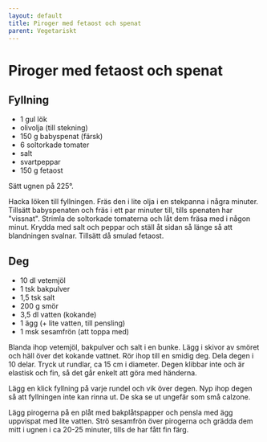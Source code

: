 ```yaml
---
layout: default
title: Piroger med fetaost och spenat
parent: Vegetariskt
---
```

# Piroger med fetaost och spenat

## Fyllning

- 1 gul lök
- olivolja (till stekning)
- 150 g babyspenat (färsk)
- 6 soltorkade tomater
- salt
- svartpeppar
- 150 g fetaost

Sätt ugnen på 225°.

Hacka löken till fyllningen. Fräs den i lite olja i en stekpanna i några minuter. Tillsätt babyspenaten och fräs i ett
par minuter till, tills spenaten har "vissnat". Strimla de soltorkade tomaterna och låt dem fräsa med i någon minut.
Krydda med salt och peppar och ställ åt sidan så länge så att blandningen svalnar. Tillsätt då smulad fetaost.

## Deg

- 10 dl vetemjöl
- 1 tsk bakpulver
- 1,5 tsk salt
- 200 g smör
- 3,5 dl vatten (kokande)
- 1 ägg (+ lite vatten, till pensling)
- 1 msk sesamfrön (att toppa med)

Blanda ihop vetemjöl, bakpulver och salt i en bunke. Lägg i skivor av smöret och häll över det kokande vattnet. Rör ihop
till en smidig deg. Dela degen i 10 delar. Tryck ut rundlar, ca 15 cm i diameter. Degen klibbar inte och är elastisk och
fin, så det går enkelt att göra med händerna.

Lägg en klick fyllning på varje rundel och vik över degen. Nyp ihop degen så att fyllningen inte kan rinna ut. De ska se
ut ungefär som små calzone.

Lägg pirogerna på en plåt med bakplåtspapper och pensla med ägg uppvispat med lite vatten. Strö sesamfrön över pirogerna
och grädda dem mitt i ugnen i ca 20-25 minuter, tills de har fått fin färg.